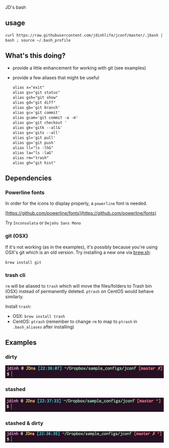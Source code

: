 JD's bash

## usage

```
curl https://raw.githubusercontent.com/jdinhlife/jconf/master/.jbash | bash ; source ~/.bash_profile
```

## What's this doing?

 * provide a little enhancement for working with git (see examples)

 * provide a few aliases that might be useful

   ```
   alias x="exit"
   alias gs="git status"
   alias gsh="git show"
   alias gd="git diff"
   alias gb='git branch'
   alias gc='git commit'
   alias gcam='git commit -a -m'
   alias go='git checkout '
   alias gk='gitk --all&'
   alias gx='gitx --all'
   alias gl='git pull'
   alias gp='git push'
   alias ll="ls -lhG"
   alias la="ls -laG"
   alias rm="trash"
   alias gh="git hist"
   ```

## Dependencies
### Powerline fonts
In order for the icons to display properly, a `powerline` font is needed.

[https://github.com/powerline/fonts](https://github.com/powerline/fonts)

Try `Inconsolata` or `DejaVu Sans Mono`

### git (OSX)
If it's not working (as in the examples), it's possibly because you're using OSX's git which is an old version. Try installing a new one via [brew.sh](http://brew.sh/):

`brew install git`

### trash cli
`rm` will be aliased to `trash` which will move the files/folders to Trash bin (OSX) instead of permanently deleted. `ptrash` on CentOS would behave similarly.

Install `trash`:

 * OSX: `brew install trash`
 * CentOS: `ptrash` (remember to change `rm` to map to `ptrash` in `.bash_aliases` after installing)

## Examples
### dirty
![dirty](images/dirty.jpg)

### stashed
![stashed](images/stashed.jpg)

### stashed & dirty
![stasheddirty](images/stasheddirty.jpg)
